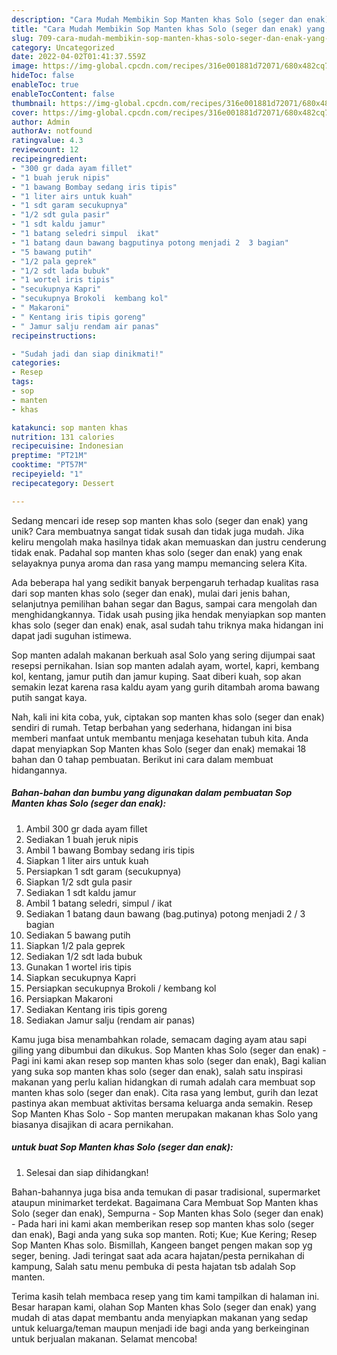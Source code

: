 ```yaml
---
description: "Cara Mudah Membikin Sop Manten khas Solo (seger dan enak) yang Bisa Manjain Lidah"
title: "Cara Mudah Membikin Sop Manten khas Solo (seger dan enak) yang Bisa Manjain Lidah"
slug: 709-cara-mudah-membikin-sop-manten-khas-solo-seger-dan-enak-yang-bisa-manjain-lidah
category: Uncategorized
date: 2022-04-02T01:41:37.559Z
image: https://img-global.cpcdn.com/recipes/316e001881d72071/680x482cq70/sop-manten-khas-solo-seger-dan-enak-foto-resep-utama.jpg
hideToc: false
enableToc: true
enableTocContent: false
thumbnail: https://img-global.cpcdn.com/recipes/316e001881d72071/680x482cq70/sop-manten-khas-solo-seger-dan-enak-foto-resep-utama.jpg
cover: https://img-global.cpcdn.com/recipes/316e001881d72071/680x482cq70/sop-manten-khas-solo-seger-dan-enak-foto-resep-utama.jpg
author: Admin
authorAv: notfound
ratingvalue: 4.3
reviewcount: 12
recipeingredient:
- "300 gr dada ayam fillet"
- "1 buah jeruk nipis"
- "1 bawang Bombay sedang iris tipis"
- "1 liter airs untuk kuah"
- "1 sdt garam secukupnya"
- "1/2 sdt gula pasir"
- "1 sdt kaldu jamur"
- "1 batang seledri simpul  ikat"
- "1 batang daun bawang bagputinya potong menjadi 2  3 bagian"
- "5 bawang putih"
- "1/2 pala geprek"
- "1/2 sdt lada bubuk"
- "1 wortel iris tipis"
- "secukupnya Kapri"
- "secukupnya Brokoli  kembang kol"
- " Makaroni"
- " Kentang iris tipis goreng"
- " Jamur salju rendam air panas"
recipeinstructions:

- "Sudah jadi dan siap dinikmati!"
categories:
- Resep
tags:
- sop
- manten
- khas

katakunci: sop manten khas 
nutrition: 131 calories
recipecuisine: Indonesian
preptime: "PT21M"
cooktime: "PT57M"
recipeyield: "1"
recipecategory: Dessert

---
```





Sedang mencari ide resep sop manten khas solo (seger dan enak) yang unik? Cara membuatnya sangat tidak susah dan tidak juga mudah. Jika keliru mengolah maka hasilnya tidak akan memuaskan dan justru cenderung tidak enak. Padahal sop manten khas solo (seger dan enak) yang enak selayaknya punya aroma dan rasa yang mampu memancing selera Kita.





Ada beberapa hal yang sedikit banyak berpengaruh terhadap kualitas rasa dari sop manten khas solo (seger dan enak), mulai dari jenis bahan, selanjutnya pemilihan bahan segar dan Bagus, sampai cara mengolah dan menghidangkannya. Tidak usah pusing jika hendak menyiapkan sop manten khas solo (seger dan enak) enak,      asal sudah tahu triknya maka hidangan ini dapat jadi suguhan istimewa.














Sop manten adalah makanan berkuah asal Solo yang sering dijumpai saat resepsi pernikahan. Isian sop manten adalah ayam, wortel, kapri, kembang kol, kentang, jamur putih dan jamur kuping. Saat diberi kuah, sop akan semakin lezat karena rasa kaldu ayam yang gurih ditambah aroma bawang putih sangat kaya.






Nah, kali ini kita coba, yuk, ciptakan sop manten khas solo (seger dan enak) sendiri di rumah. Tetap berbahan yang sederhana, hidangan ini bisa memberi manfaat untuk membantu menjaga kesehatan tubuh kita. Anda dapat menyiapkan Sop Manten khas Solo (seger dan enak) memakai 18 bahan dan 0 tahap pembuatan. Berikut ini cara dalam membuat hidangannya.

<!--inarticleads1-->

##### Bahan-bahan dan bumbu yang digunakan dalam pembuatan Sop Manten khas Solo (seger dan enak):

1. Ambil 300 gr dada ayam fillet
1. Sediakan 1 buah jeruk nipis
1. Ambil 1 bawang Bombay sedang iris tipis
1. Siapkan 1 liter airs untuk kuah
1. Persiapkan 1 sdt garam (secukupnya)
1. Siapkan 1/2 sdt gula pasir
1. Sediakan 1 sdt kaldu jamur
1. Ambil 1 batang seledri, simpul / ikat
1. Sediakan 1 batang daun bawang (bag.putinya) potong menjadi 2 / 3 bagian
1. Sediakan 5 bawang putih
1. Siapkan 1/2 pala geprek
1. Sediakan 1/2 sdt lada bubuk
1. Gunakan 1 wortel iris tipis
1. Siapkan secukupnya Kapri
1. Persiapkan secukupnya Brokoli / kembang kol
1. Persiapkan  Makaroni
1. Sediakan  Kentang iris tipis goreng
1. Sediakan  Jamur salju (rendam air panas)


Kamu juga bisa menambahkan rolade, semacam daging ayam atau sapi giling yang dibumbui dan dikukus. Sop Manten khas Solo (seger dan enak) - Pagi ini kami akan resep sop manten khas solo (seger dan enak), Bagi kalian yang suka sop manten khas solo (seger dan enak), salah satu inspirasi makanan yang perlu kalian hidangkan di rumah adalah cara membuat sop manten khas solo (seger dan enak). Cita rasa yang lembut, gurih dan lezat pastinya akan membuat aktivitas bersama keluarga anda semakin. Resep Sop Manten Khas Solo - Sop manten merupakan makanan khas Solo yang biasanya disajikan di acara pernikahan. 

<!--inarticleads2-->

#####  untuk buat Sop Manten khas Solo (seger dan enak):


1. Selesai dan siap dihidangkan!

Bahan-bahannya juga bisa anda temukan di pasar tradisional, supermarket ataupun minimarket terdekat. Bagaimana Cara Membuat Sop Manten khas Solo (seger dan enak), Sempurna - Sop Manten khas Solo (seger dan enak) - Pada hari ini kami akan memberikan resep sop manten khas solo (seger dan enak), Bagi anda yang suka sop manten. Roti; Kue; Kue Kering; Resep Sop Manten Khas solo. Bismillah, Kangeen banget pengen makan sop yg seger, bening. Jadi teringat saat ada acara hajatan/pesta pernikahan di kampung, Salah satu menu pembuka di pesta hajatan tsb adalah Sop manten. 

Terima kasih telah membaca resep yang tim kami tampilkan di halaman ini. Besar harapan kami, olahan Sop Manten khas Solo (seger dan enak) yang mudah di atas dapat membantu anda menyiapkan makanan yang sedap untuk keluarga/teman maupun menjadi ide bagi anda yang berkeinginan untuk berjualan makanan. Selamat mencoba!
